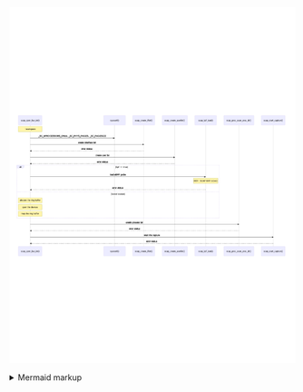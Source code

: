 <!-- generated by mermaid compile action - START -->
![~mermaid diagram 1~](/output/input_1_2_scap_open_live_int-md-1.png)
<details>
  <summary>Mermaid markup</summary>

```mermaid
sequenceDiagram
    Note over scap_open_live_int(): !userspace
    scap_open_live_int()->>sysconf(): _SC_NPROCESSORS_ONLN, _SC_PHYS_PAGES, _SC_PAGESIZE
    scap_open_live_int()->>scap_create_iflist(): create interface list
    scap_create_iflist()-->>scap_open_live_int(): error status
    scap_open_live_int()->>scap_create_userlist(): create user list
    scap_create_userlist()-->>scap_open_live_int(): error status
    alt bpf == true
    scap_open_live_int()->>scap_bpf_load(): load eBPF probe
    Note over scap_bpf_load(): REF: SCAP BPF LOAD
    scap_bpf_load()-->>scap_open_live_int(): error status
    else kernel module
    Note over scap_open_live_int(): allocate the ring buffer
    Note over scap_open_live_int(): open the devices
    Note over scap_open_live_int(): map the ring buffer
    end
    scap_open_live_int()->>scap_proc_scan_proc_dir(): create process list
    scap_proc_scan_proc_dir()-->>scap_open_live_int(): error status
    scap_open_live_int()->>scap_start_capture(): start the capture
    scap_start_capture()-->>scap_open_live_int(): error status
```

</details>
<!-- generated by mermaid compile action - END -->
